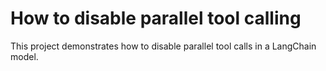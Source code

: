 # How to disable parallel tool calling

This project demonstrates how to disable parallel tool calls in a
LangChain model.
